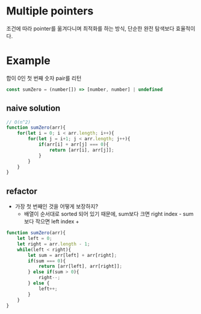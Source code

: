 # Multiple pointers

조건에 따라 pointer를 옮겨다니며 최적화를 하는 방식, 단순한 완전 탐색보다 효율적이다.

# Example

합이 0인 첫 번째 숫자 pair를 리턴

```typescript
const sumZero = (number[]) => [number, number] | undefined
```

## naive solution

```javascript
// O(n^2)
function sumZero(arr){
    for(let i = 0; i < arr.length; i++){
        for(let j = i+1; j < arr.length; j++){
            if(arr[i] + arr[j] === 0){
                return [arr[i], arr[j]];
            }
        }
    }
}
```

## refactor

- 가장 첫 번째인 것을 어떻게 보장하지?
  - 배열이 순서대로 sorted 되어 있기 때문에, sum보다 크면 right index - sum보다 작으면 left index +

```javascript
function sumZero(arr){
    let left = 0;
    let right = arr.length - 1;
    while(left < right){
        let sum = arr[left] + arr[right];
        if(sum === 0){
            return [arr[left], arr[right]];
        } else if(sum > 0){
            right--;
        } else {
            left++;
        }
    }
}
```